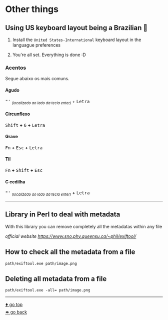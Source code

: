 # Other things

## Using US keyboard layout being a Brazilian 😬

1. Install the `United States-International` keyboard layout in the languague preferences

2. You're all set. Everything is done :D

### Acentos

Segue abaixo os mais comuns.

#### Agudo

<kbd>"'</kbd> <sub>*(localizado ao lado da tecla enter)*</sub> + <kbd>Letra</kbd>

#### Circunflexo

<kbd>Shift</kbd> **+** <kbd>6</kbd> **+** <kbd>Letra</kbd>

#### Grave

<kbd>Fn</kbd> **+** <kbd>Esc</kbd> **+** <kbd>Letra</kbd>

#### Til

<kbd>Fn</kbd> **+** <kbd>Shift</kbd> **+** <kbd>Esc</kbd>

 #### C cedilha

<kbd>"'</kbd> <sub>*(localizado ao lado da tecla enter)*</sub> **+** <kbd>Letra</kbd>

---

## Library in Perl to deal with metadata

With this library you can remove completely all the metadatas within any file

*official website
 <https://www.sno.phy.queensu.ca/~phil/exiftool/>*

## How to check all the metadata from a file

```batch
path/exiftool.exe path/image.png
```

## Deleting all metadata from a file

```batch
path/exiftool.exe -all= path/image.png
```

---

[🠝 go top](#other-things)<br>
[🠜 go back](../readme.md)
